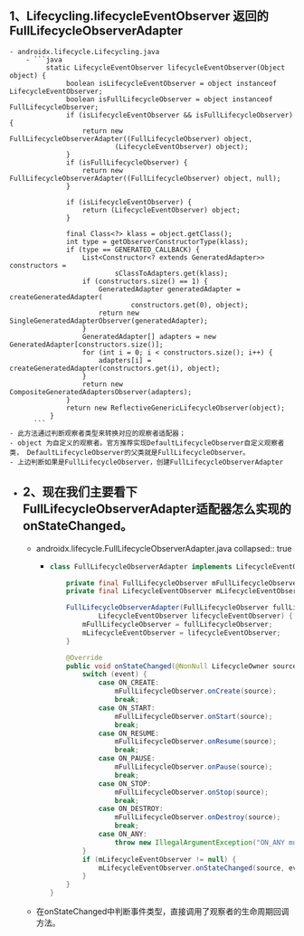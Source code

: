 ## 1、Lifecycling.lifecycleEventObserver 返回的FullLifecycleObserverAdapter
	- androidx.lifecycle.Lifecycling.java
		- ```java
		     static LifecycleEventObserver lifecycleEventObserver(Object object) {
		          boolean isLifecycleEventObserver = object instanceof LifecycleEventObserver;
		          boolean isFullLifecycleObserver = object instanceof FullLifecycleObserver;
		          if (isLifecycleEventObserver && isFullLifecycleObserver) {
		              return new FullLifecycleObserverAdapter((FullLifecycleObserver) object,
		                      (LifecycleEventObserver) object);
		          }
		          if (isFullLifecycleObserver) {
		              return new FullLifecycleObserverAdapter((FullLifecycleObserver) object, null);
		          }
		  
		          if (isLifecycleEventObserver) {
		              return (LifecycleEventObserver) object;
		          }
		  
		          final Class<?> klass = object.getClass();
		          int type = getObserverConstructorType(klass);
		          if (type == GENERATED_CALLBACK) {
		              List<Constructor<? extends GeneratedAdapter>> constructors =
		                      sClassToAdapters.get(klass);
		              if (constructors.size() == 1) {
		                  GeneratedAdapter generatedAdapter = createGeneratedAdapter(
		                          constructors.get(0), object);
		                  return new SingleGeneratedAdapterObserver(generatedAdapter);
		              }
		              GeneratedAdapter[] adapters = new GeneratedAdapter[constructors.size()];
		              for (int i = 0; i < constructors.size(); i++) {
		                  adapters[i] = createGeneratedAdapter(constructors.get(i), object);
		              }
		              return new CompositeGeneratedAdaptersObserver(adapters);
		          }
		          return new ReflectiveGenericLifecycleObserver(object);
		      }
		  ```
	- 此方法通过判断观察者类型来转换对应的观察者适配器；
	- object 为自定义的观察者。官方推荐实现DefaultLifecycleObserver自定义观察者类， DefaultLifecycleObserver的父类就是FullLifecycleObserver。
	- 上边判断如果是FullLifecycleObserver，创建FullLifecycleObserverAdapter
- ## 2、现在我们主要看下FullLifecycleObserverAdapter适配器怎么实现的onStateChanged。
	- androidx.lifecycle.FullLifecycleObserverAdapter.java
	  collapsed:: true
		- ```java
		  class FullLifecycleObserverAdapter implements LifecycleEventObserver {
		  
		      private final FullLifecycleObserver mFullLifecycleObserver;
		      private final LifecycleEventObserver mLifecycleEventObserver;
		  
		      FullLifecycleObserverAdapter(FullLifecycleObserver fullLifecycleObserver,
		              LifecycleEventObserver lifecycleEventObserver) {
		          mFullLifecycleObserver = fullLifecycleObserver;
		          mLifecycleEventObserver = lifecycleEventObserver;
		      }
		  
		      @Override
		      public void onStateChanged(@NonNull LifecycleOwner source, @NonNull Lifecycle.Event event) {
		          switch (event) {
		              case ON_CREATE:
		                  mFullLifecycleObserver.onCreate(source);
		                  break;
		              case ON_START:
		                  mFullLifecycleObserver.onStart(source);
		                  break;
		              case ON_RESUME:
		                  mFullLifecycleObserver.onResume(source);
		                  break;
		              case ON_PAUSE:
		                  mFullLifecycleObserver.onPause(source);
		                  break;
		              case ON_STOP:
		                  mFullLifecycleObserver.onStop(source);
		                  break;
		              case ON_DESTROY:
		                  mFullLifecycleObserver.onDestroy(source);
		                  break;
		              case ON_ANY:
		                  throw new IllegalArgumentException("ON_ANY must not been send by anybody");
		          }
		          if (mLifecycleEventObserver != null) {
		              mLifecycleEventObserver.onStateChanged(source, event);
		          }
		      }
		  }
		  ```
	- 在onStateChanged中判断事件类型，直接调用了观察者的生命周期回调方法。